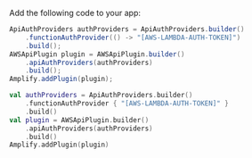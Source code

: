 Add the following code to your app:

<amplify-block-switcher>
<amplify-block name="Java">

```java
ApiAuthProviders authProviders = ApiAuthProviders.builder()
    .functionAuthProvider(() -> "[AWS-LAMBDA-AUTH-TOKEN]")
    .build();
AWSApiPlugin plugin = AWSApiPlugin.builder()
    .apiAuthProviders(authProviders)
    .build();
Amplify.addPlugin(plugin);
```

</amplify-block>
<amplify-block name="Kotlin">

```kotlin
val authProviders = ApiAuthProviders.builder()
    .functionAuthProvider { "[AWS-LAMBDA-AUTH-TOKEN]" }
    .build()
val plugin = AWSApiPlugin.builder()
    .apiAuthProviders(authProviders)
    .build()
Amplify.addPlugin(plugin)
```

</amplify-block>
</amplify-block-switcher>
